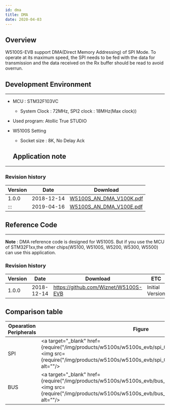 ```yaml
---
id: dma
title: DMA
date: 2020-04-03
---
```



## Overview

W5100S-EVB support DMA(Direct Memory Addressing) of SPI Mode. To operate at its maximum speed, the SPI needs to be fed with the data for transmission and the data received on the Rx buffer should be read to avoid overrun.

## Development Environment

----
 - MCU : STM32F103VC 
   - System Clock : 72MHz,  SPI2 clock : 18MHz(Max clock))
 - Used program: Atollic True STUDIO 
 - W5100S Setting
   - Socket size : 8K, No Delay Ack 
   
   ## Application note

-----

### Revision history

| Version | Date       | Download                                                                           |
| ------- | ---------- | ---------------------------------------------------------------------------------- |
| 1.0.0   | 2018-12-14 | <a href="/img/products/w5100s/w5100s_evb/w5100s_an_dma_v100k.pdf" target="_blank">W5100S\_AN\_DMA\_V100K.pdf</a> |
| :::     | 2019-04-16 | <a href="/img/products/w5100s/application/w5100s_an_dma_v100e.pdf" target="_blank">W5100S\_AN\_DMA\_V100E.pdf</a>            |

## Reference Code

-----

**Note** : DMA reference code is designed for W5100S. But if you use the
MCU of STM32F1xx,the other chips(W5100, W5100S, W5200, W5300, W5500) can
use this application.

### Revision history

| Version | Date       | Download                                                                      | ETC             |
| ------- | ---------- | ----------------------------------------------------------------------------- | --------------- |
| 1.0.0   | 2018-12-14 | <a href="https://github.com/Wiznet/W5100S-EVB" target="_blank">https://github.com/Wiznet/W5100S-EVB</a> | Initial Version |

## Comparison table

| Opearation Peripherals | Figure                                                  | Opearation Peripherals | Figure                                                    |
| ---------------------- | ------------------------------------------------------- | ---------------------- | --------------------------------------------------------- |
| SPI                    | <a target="_blank" href={require("/img/products/w5100s/w5100s_evb/spi_0.8mhz_8k_nd_2.jpg").default}><img src={require("/img/products/w5100s/w5100s_evb/spi_0.8mhz_8k_nd_2.jpg").default} alt=""/></a> | <a target="_blank" href={require("/img/products/w5100s/w5100s_evb/spi_dma_6.4mhz_8k_nd.jpg").default}><img src={require("/img/products/w5100s/w5100s_evb/spi_dma_6.4mhz_8k_nd.jpg").default} alt=""/></a> | 
| BUS                    | <a target="_blank" href={require("/img/products/w5100s/w5100s_evb/bus_3.7mhz_8k_nd.jpg").default}><img src={require("/img/products/w5100s/w5100s_evb/bus_3.7mhz_8k_nd.jpg").default} alt=""/></a> | <a target="_blank" href={require("/img/products/w5100s/w5100s_evb/spi_dma_6.4mhz_8k_nd.jpg").default}><img src={require("/img/products/w5100s/w5100s_evb/spi_dma_6.4mhz_8k_nd.jpg").default} alt=""/></a> |
